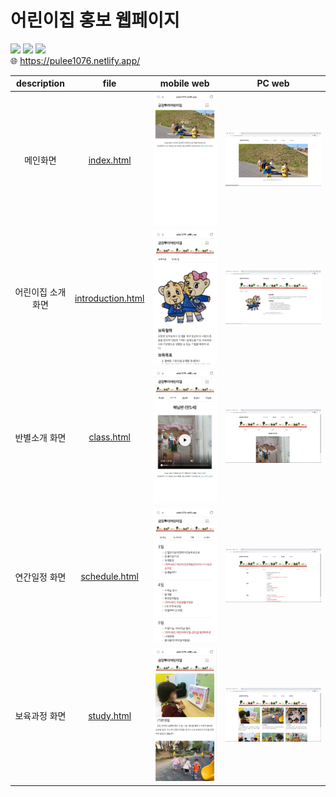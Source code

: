 # 어린이집 홍보 웹페이지
![](https://img.shields.io/badge/HTML5-E34F26?style=flat-square&logo=html5&logoColor=white)
![](https://img.shields.io/badge/CSS3-1572B6?style=flat-square&logo=css3&logoColor=white)
![](https://img.shields.io/badge/Bootstrap-7952B3?style=flat-square&logo=bootstrap&logoColor=white)
<br/>
:globe_with_meridians: https://pulee1076.netlify.app/

|description|file|mobile web|PC web|
|:---:|:---:|:---:|:---:|
|메인화면|[index.html](index.html)|![](readmeImg/mobile1.jpg)|![](readmeImg/pc1.png)|
|어린이집 소개 화면|[introduction.html](introduction.html)|![](readmeImg/mobile2.jpg)|![](readmeImg/pc2.png)|
|반별소개 화면|[class.html](class.html)|![](readmeImg/mobile3.jpg)|![](readmeImg/pc3.png)|
|연간일정 화면|[schedule.html](schedule.html)|![](readmeImg/mobile4.jpg)|![](readmeImg/pc4.png)|
|보육과정 화면|[study.html](study.html)|![](readmeImg/mobile5.jpg)|![](readmeImg/pc5.png)|
